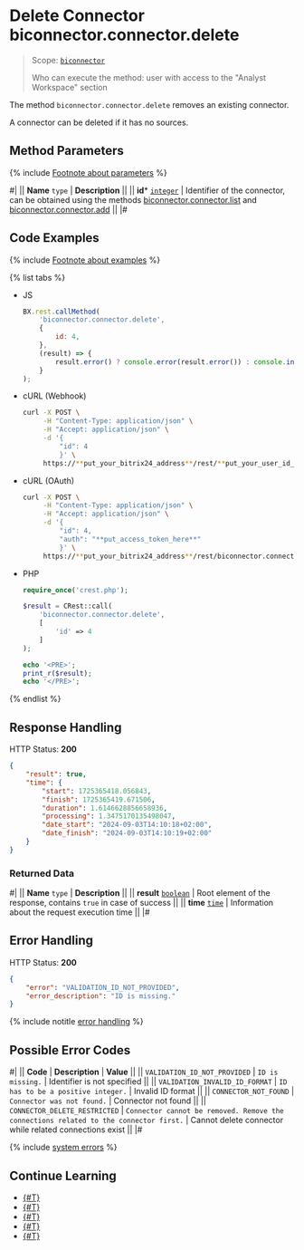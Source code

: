 # Delete Connector biconnector.connector.delete

> Scope: [`biconnector`](../../scopes/permissions.md)
>
> Who can execute the method: user with access to the "Analyst Workspace" section

The method `biconnector.connector.delete` removes an existing connector.

A connector can be deleted if it has no sources.

## Method Parameters

{% include [Footnote about parameters](../../../_includes/required.md) %}

#|
|| **Name**
`type` | **Description** ||
|| **id***
[`integer`](../../data-types.md) | Identifier of the connector, can be obtained using the methods [biconnector.connector.list](./biconnector-connector-list.md) and [biconnector.connector.add](./biconnector-connector-add.md) ||
|#

## Code Examples

{% include [Footnote about examples](../../../_includes/examples.md) %}

{% list tabs %}

- JS

    ```js
    BX.rest.callMethod(
        'biconnector.connector.delete',
        {
            id: 4,
        },
        (result) => {
            result.error() ? console.error(result.error()) : console.info(result.data());
        }
    );
    ```

- cURL (Webhook)

    ```bash
    curl -X POST \
         -H "Content-Type: application/json" \
         -H "Accept: application/json" \
         -d '{
             "id": 4
             }' \
         https://**put_your_bitrix24_address**/rest/**put_your_user_id_here**/**put_your_webhook_here**/biconnector.connector.delete
    ```

- cURL (OAuth)

    ```bash
    curl -X POST \
         -H "Content-Type: application/json" \
         -H "Accept: application/json" \
         -d '{
             "id": 4,
             "auth": "**put_access_token_here**"
             }' \
         https://**put_your_bitrix24_address**/rest/biconnector.connector.delete
    ```

- PHP

    ```php
    require_once('crest.php');

    $result = CRest::call(
        'biconnector.connector.delete',
        [
            'id' => 4
        ]
    );

    echo '<PRE>';
    print_r($result);
    echo '</PRE>';
    ```

{% endlist %}

## Response Handling

HTTP Status: **200**

```json
{
    "result": true,
    "time": {
        "start": 1725365418.056843,
        "finish": 1725365419.671506,
        "duration": 1.6146628856658936,
        "processing": 1.3475170135498047,
        "date_start": "2024-09-03T14:10:18+02:00",
        "date_finish": "2024-09-03T14:10:19+02:00"
    }
}
```

### Returned Data

#|
|| **Name**
`type` | **Description** ||
|| **result**
[`boolean`](../../data-types.md) | Root element of the response, contains `true` in case of success ||
|| **time**
[`time`](../../data-types.md#time) | Information about the request execution time ||
|#

## Error Handling

HTTP Status: **200**

```json
{
    "error": "VALIDATION_ID_NOT_PROVIDED",
    "error_description": "ID is missing."
}
```

{% include notitle [error handling](../../../_includes/error-info.md) %}

## Possible Error Codes

#|
|| **Code** | **Description** | **Value** ||
|| `VALIDATION_ID_NOT_PROVIDED` | `ID is missing.` | Identifier is not specified ||
|| `VALIDATION_INVALID_ID_FORMAT` | `ID has to be a positive integer.` | Invalid ID format ||
|| `CONNECTOR_NOT_FOUND` | `Connector was not found.` | Connector not found ||
|| `CONNECTOR_DELETE_RESTRICTED` | `Connector cannot be removed. Remove the connections related to the connector first.` | Cannot delete connector while related connections exist ||
|#

{% include [system errors](../../../_includes/system-errors.md) %}

## Continue Learning

- [{#T}](./biconnector-connector-update.md)
- [{#T}](./biconnector-connector-get.md)
- [{#T}](./biconnector-connector-list.md)
- [{#T}](./biconnector-connector-add.md)
- [{#T}](./biconnector-connector-fields.md)